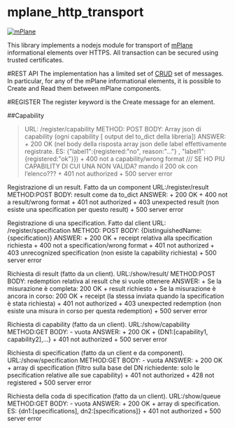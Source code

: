 mplane_http_transport
=====================

[![mPlane](http://www.ict-mplane.eu/sites/default/files//public/mplane_final_256x_0.png)](http://www.ict-mplane.eu/)

This library implements a nodejs module for transport of [mPlane](http://www.ict-mplane.eu/) informational elements over HTTPS.
All transaction can be secured using trusted certificates.

#REST API
The implementation has a limited set of  [CRUD](http://en.wikipedia.org/wiki/Create,_read,_update_and_delete) set of messages.
In particular, for any of the mPlane informational elements, it is possible to Create and Read them between mPlane components.


#REGISTER
The register keyword is the Create message for an element.

##Capability
 > URL: /register/capability
 > METHOD: POST
 > BODY: Array json di capability (ogni capability [ output del to_dict della libreria])
 > ANSWER:
                               + 200 OK (nel body della risposta array json delle label effettivamente registrate. ES: {"label1":{registered:"no", reason:"..."} , "label1":{registered:"ok"}})
                               + 400 not a capability/wrong format                      /// SE HO PIU CAPABILITY DI CUI UNA NON VALIDA? mando il 200 ok con l’elenco???
                               + 401 not authorized
                               + 500 server error


Registrazione di un result. Fatto da un component
  URL:/register/result
                METHOD:POST
                BODY: result come da to_dict
                ANSWER:
                               + 200 OK
                               + 400 not a result/wrong format
                               + 401 not authorized
                               + 403 unexpected result (non esiste una specification per questo result)
                               + 500 server error


Registrazione di una specification. Fatto dal client
  URL: /register/specification
  METHOD: POST
  BODY: {DistinguishedName:{specification}}
  ANSWER:
        + 200 OK + receipt relativa alla specification richiesta
        + 400 not a specification/wrong format
        + 401 not authorized
        + 403 unrecognized specification (non esiste la capability richiesta)
        + 500 server error


Richiesta di result (fatto da un client).
    URL:/show/result/
    METHOD:POST
    BODY: redemption relativa al result che si vuole ottenere
    ANSWER:
        + Se la misurazione è completa:
            200 OK + result richiesto
        + Se la misurazione è ancora in corso:
            200 OK + receipt (la stessa inviata quando la specification è stata richiesta)
        + 401 not authorized
        + 403 unexpected redemption (non esiste una misura in corso per questa redemption)
        + 500 server error

Richiesta di capability (fatto da un client).
                URL:/show/capability
                METHOD:GET
                BODY: - vuota
                ANSWER:
                               + 200 OK + {DN1:[capability1, capability2],…}
                               + 401 not authorized
                               + 500 server error

Richiesta di specification (fatto da un client e da component).
                URL:/show/specification
                METHOD:GET
                BODY: - vuota
                ANSWER:
                               + 200 OK + array di specification (filtro sulla base del DN richiedente: solo le psecification relative alle sue capability)
                               + 401 not authorized
                               + 428 not registered
                               + 500 server error

Richiesta della coda di specification (fatto da un client).
                URL:/show/queue
                METHOD:GET
                BODY: - vuota
                ANSWER:
                               + 200 OK + array di specification. ES: {dn1:[specifications], dn2:[specifications]}
                               + 401 not authorized
                               + 500 server error




